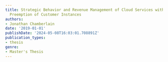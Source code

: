 ```yaml
---
title: Strategic Behavior and Revenue Management of Cloud Services with Reservation-based
  Preemption of Customer Instances
authors:
- Jonathan Chamberlain
date: '2019-01-01'
publishDate: '2024-05-08T16:03:01.708891Z'
publication_types:
- thesis
genre:
- Master's Thesis
---
```


